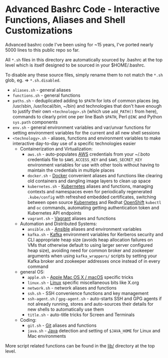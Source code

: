 Advanced Bashrc Code - Interactive Functions, Aliases and Shell Customizations
==============================================================

Advanced bashrc code I've been using for ~15 years, I've ported nearly 5000 lines to this public repo so far.

All `*.sh` files in this directory are automatically sourced by .bashrc at the top level which is itself designed to be sourced in your $HOME/.bashrc.

To disable any these source files, simply rename them to not match the `*.sh` glob, eg. => `*.sh.disabled`.

* `aliases.sh` - general aliases
* `functions.sh` - general functions
* `paths.sh` - deduplicated adding to `$PATH` for lots of common places (eg. /usr/sbin, /usr/local/bin, ~/bin) and technologies that don't have enough to justify their own `<technology>.sh` (which use `add_PATH()` from here), commands to clearly print one per line Bash `$PATH`, Perl `@INC` and Python `sys.path` components
* `env.sh` - general environment variables and var/unvar functions for setting environment variables for the current and all new shell sessions
* `<technology>.sh` - aliases, functions and environment variables to make interactive day-to-day use of a specific technologies easier
  * Containerization and Virtualization:
    * `aws.sh` - auto-populates [AWS](https://aws.amazon.com/) credentials from your ~/.boto credentials file to `$AWS_ACCESS_KEY` and `$AWS_SECRET_KEY` environment variables for use with other tools without having to maintain the credentials in multiple places
    * `docker.sh` - [Docker](https://www.docker.com/) convenient aliases and functions like clearing old containers and dangling image layers to clean up space
    * `kubernetes.sh` - [Kubernetes](https://kubernetes.io/) aliases and functions, managing contexts and namespaces even for periodically regenerated `.kube/config` with refreshed embedded certificates, switching between open source [Kubernetes](https://kubernetes.io/) and Redhat [OpenShift](https://www.openshift.com/) `kubectl` and `oc` commands, automating getting authentication token and Kubernetes API endpoints
    * `vagrant.sh` - [Vagrant](https://www.vagrantup.com/) aliases and functions
  * Automation and Distributed Systems:
    * `ansible.sh` - [Ansible](https://www.ansible.com) aliases and environment variables
    * `kafka.sh` - [Kafka](http://kafka.apache.org/) environment variables for Kerberos security and CLI appropriate heap size (avoids heap allocation failures on VMs that otherwise default to using larger server configured heap size), avoiding need for common broker and zookeeper arguments when using `kafka_wrappers/` scripts by setting your Kafka broker and zookeeper addresses once instead of in every command
  * general OS:
    * `apple.sh` - [Apple Mac OS X / macOS](https://en.wikipedia.org/wiki/MacOS) specific tricks
    * `linux.sh` - [Linux](https://en.wikipedia.org/wiki/Linux) specific miscellaneous bits like X.org
    * `network.sh` - network aliases and functions
    * `ssh.sh` - SSH convenience functions and key management
    * `ssh-agent.sh` / `gpg-agent.sh` - auto-starts SSH and GPG agents if not already running, stores and auto-sources their details for new shells to automatically use them
    * `title.sh` - auto-title tricks for Screen and Terminals
  * Coding:
    * `git.sh` - [Git](https://git-scm.com/) aliases and functions
    * `java.sh` - [Java](https://www.java.com/en/) detection and setting of `$JAVA_HOME` for Linux and Mac environments

More script related functions can be found in the [lib/](https://github.com/HariSekhon/DevOps-Bash-tools/tree/master/lib) directory at the top level.
